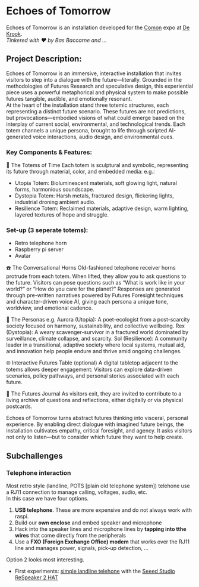 # Echoes of Tomorrow
Echoes of Tomorrow is an installation developed for the [Comon](https://comon.gent/) expo at [De Krook](https://dekrook.be/).   
*Tinkered with ❤ by Bas Baccarne and ...*
 
## Project Description:
Echoes of Tomorrow is an immersive, interactive installation that invites visitors to step into a dialogue with the future—literally. Grounded in the methodologies of Futures Research and speculative design, this experiential piece uses a powerful metaphorical and physical system to make possible futures tangible, audible, and emotionally resonant.   
At the heart of the installation stand three totemic structures, each representing a distinct future scenario. These futures are not predictions, but provocations—embodied visions of what could emerge based on the interplay of current social, environmental, and technological trends. Each totem channels a unique persona, brought to life through scripted AI-generated voice interactions, audio design, and environmental cues.

### Key Components & Features:
🔮 The Totems of Time
Each totem is sculptural and symbolic, representing its future through material, color, and embedded media:
e.g.:
* Utopia Totem: Bioluminescent materials, soft glowing light, natural forms, harmonious soundscape.
* Dystopia Totem: Harsh metals, fractured design, flickering lights, industrial droning ambient audio.
* Resilience Totem: Reclaimed materials, adaptive design, warm lighting, layered textures of hope and struggle.

### Set-up (3 seperate totems):
* Retro telephone horn
* Raspberry pi server
* Avatar

☎️ The Conversational Horns
Old-fashioned telephone receiver horns protrude from each totem. When lifted, they allow you to ask questions to the future.
Visitors can pose questions such as “What is work like in your world?” or “How do you care for the planet?”
Responses are generated through pre-written narratives powered by Futures Foresight techniques and character-driven voice AI, giving each persona a unique tone, worldview, and emotional cadence.

💬 The Personas
e.g.
Aurora (Utopia): A poet-ecologist from a post-scarcity society focused on harmony, sustainability, and collective wellbeing.
Rex (Dystopia): A weary scavenger-survivor in a fractured world dominated by surveillance, climate collapse, and scarcity.
Sol (Resilience): A community leader in a transitional, adaptive society where local systems, mutual aid, and innovation help people endure and thrive amid ongoing challenges.

🌐 Interactive Futures Table (optional)
A digital tabletop adjacent to the totems allows deeper engagement:
Visitors can explore data-driven scenarios, policy pathways, and personal stories associated with each future.

📜 The Futures Journal
As visitors exit, they are invited to contribute to a living archive of questions and reflections, either digitally or via physical postcards.

Echoes of Tomorrow turns abstract futures thinking into visceral, personal experience. By enabling direct dialogue with imagined future beings, the installation cultivates empathy, critical foresight, and agency. It asks visitors not only to listen—but to consider which future they want to help create.

## Subchallenges
### Telephone interaction
Most retro style (landline, POTS [plain old telephone system]) telehone use a RJ11 connection to manage calling, voltages, audio, etc.     
In this case we have four options.
1. **USB telephone**. These are more expensive and do not always work with raspi.
2. Build our **own enclose** and embed speaker and microphone
3. Hack into the speaker lines and microphone lines by **tapping into tthe wires** that come directly from the peripherals
4. Use a **FXO (Foreign Exchange Office) modem** that works over the RJ11 line and manages power, signals, pick-up detection, ...    

Option 2 looks most interesting.   

* First experiments: [simple landline telehone](https://www.bol.com/be/nl/p/alcatel-t06-analoge-telefoon-zwart/9200000078556199/?bltgh=p3SP3cacIqewf-bT8EBMCg.4_14.15.ProductTitle) with the [Seeed Studio ReSpeaker 2 HAT](https://wiki.seeedstudio.com/ReSpeaker_2_Mics_Pi_HAT/)
